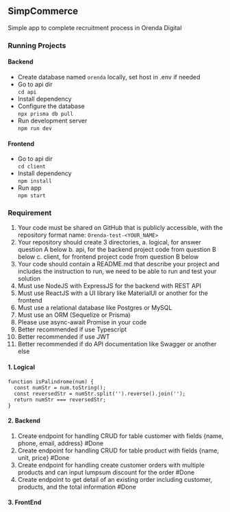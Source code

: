 ## SimpCommerce

Simple app to complete recruitment process in Orenda Digital

### Running Projects

#### Backend

- Create database named `orenda` locally, set host in .env if needed
- Go to api dir<br>
  `cd api`
- Install dependency<br>
- Configure the database<br>
  `npx prisma db pull`
- Run development server<br>
  `npm run dev`

#### Frontend

- Go to api dir<br>
  `cd client`
- Install dependency<br>
  `npm install`
- Run app<br>
  `npm start`

### Requirement

1. Your code must be shared on GitHub that is publicly accessible,
   with the repository format name: `Orenda-test-<YOUR_NAME>`
2. Your repository should create 3 directories,
   a. logical, for answer question A below
   b. api, for the backend project code from question B below
   c. client, for frontend project code from question B below
3. Your code should contain a README.md that describe your project
   and includes the instruction to run, we need to be able to run
   and test your solution
4. Must use NodeJS with ExpressJS for the backend with REST API
5. Must use ReactJS with a UI library like MaterialUI or another
   for the frontend
6. Must use a relational database like Postgres or MySQL
7. Must use an ORM (Sequelize or Prisma)
8. Please use async-await Promise in your code
9. Better recommended if use Typescript
10. Better recommended if use JWT
11. Better recommended if do API documentation like Swagger or
    another else

#### 1. Logical

```
function isPalindrome(num) {
  const numStr = num.toString();
  const reversedStr = numStr.split('').reverse().join('');
  return numStr === reversedStr;
}
```

#### 2. Backend

1. Create endpoint for handling CRUD for table
   customer with fields {name, phone, email,
   address} #Done
2. Create endpoint for handling CRUD for table
   product with fields {name, unit, price} #Done
3. Create endpoint for handling create customer
   orders with multiple products and can input
   lumpsum discount for the order #Done
4. Create endpoint to get detail of an existing
   order including customer, products, and the total
   information #Done

#### 3. FrontEnd
